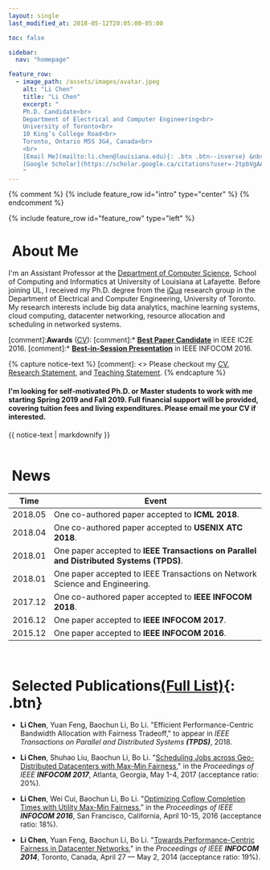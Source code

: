 ```yaml
---
layout: single
last_modified_at: 2018-05-12T20:05:00-05:00

toc: false

sidebar:
  nav: "homepage"

feature_row:
  - image_path: /assets/images/avatar.jpeg
    alt: "Li Chen"
    title: "Li Chen"
    excerpt: "
    Ph.D. Candidate<br>
    Department of Electrical and Computer Engineering<br>
    University of Toronto<br>
    10 King’s College Road<br>
    Toronto, Ontario M5S 3G4, Canada<br>
    <br>
    [Email Me](mailto:li.chen@louisiana.edu){: .btn .btn--inverse} &nbsp;
    [Google Scholar](https://scholar.google.ca/citations?user=-2tpbVgAAAAJ&hl=zh-CN&citsig=AMstHGSNmAVMw8evMrAM4EHoX6svuzxzxQ){: .btn .btn--inverse}
    "
---
```


{% comment %}
{% include feature_row id="intro" type="center" %}
{% endcomment %}

{% include feature_row id="feature_row" type="left" %}

# <i class="fa fa-microchip fa-fw"></i>&nbsp;About Me

I'm an Assistant Professor at the <a href="https://computing.louisiana.edu">Department of Computer Science</a>, School of Computing and Informatics at University of Louisiana at Lafayette. 
Before joining UL, I received my Ph.D. degree from the [iQua](http://iqua.ece.toronto.edu) research group in the Department of Electrical and Computer Engineering, University of Toronto. My research interests include big data analytics, machine learning systems, cloud computing, datacenter networking, resource allocation and scheduling in networked systems.

[comment]:**Awards** ([CV](/assets/docs/CV.pdf)): 
[comment]:* [**Best Paper Candidate**](http://conferences.computer.org/IC2E/2016/program.htm) in IEEE IC2E 2016.
[comment]:* [**Best-in-Session Presentation**](http://infocom2016.ieee-infocom.org/program/main-technical-program) in IEEE INFOCOM 2016.

{% capture notice-text %}
[comment]: <> Please checkout my [CV](/assets/docs/CV.pdf), [Research Statement](/assets/docs/research_statement.pdf), and [Teaching Statement](/assets/docs/teaching_statement.pdf).
{% endcapture %}

<div class="notice--success">
  <h4>I'm looking for self-motivated Ph.D. or Master students to work with me starting Spring 2019 and Fall 2019. Full financial support will be provided, covering tuition fees and living expenditures. Please email me your CV if interested. </h4>
  {{ notice-text | markdownify }}
</div>

<br>

# <i class="fa fa-newspaper fa-fw"></i>&nbsp;News

| Time  | Event |
|-------|-------|
|2018.05| One co-authored paper accepted to **ICML 2018**.|
|2018.04| One co-authored paper accepted to **USENIX ATC 2018**.|
|2018.01| One paper accepted to **IEEE Transactions on Parallel and Distributed Systems (TPDS)**.|
|2018.01| One paper accepted to IEEE Transactions on Network Science and Engineering.|
|2017.12| One co-authored paper accepted to **IEEE INFOCOM 2018**.|
|2016.12| One paper accepted to **IEEE INFOCOM 2017**.|
|2015.12| One paper accepted to **IEEE INFOCOM 2016**.|

<br>


# <i class="fa fa-book fa-fw"></i>&nbsp;Selected Publications[(Full List)](/publications){: .btn}

+ **Li Chen**, Yuan Feng, Baochun Li, Bo Li. "Efficient Performance-Centric Bandwidth Allocation with Fairness Tradeoff," to appear in *IEEE Transactions on Parallel and Distributed Systems* ***(TPDS)***, 2018.

+ **Li Chen**, Shuhao Liu, Baochun Li, Bo Li. "[Scheduling Jobs across Geo-Distributed Datacenters with Max-Min Fairness](http://iqua.ece.toronto.edu/papers/lchen-infocom17.pdf)," in the *Proceedings of IEEE* ***INFOCOM 2017***, Atlanta, Georgia, May 1-4, 2017 (acceptance ratio: 20%).

+ **Li Chen**, Wei Cui, Baochun Li, Bo Li. "[Optimizing Coflow Completion Times with Utility Max-Min Fairness](http://iqua.ece.toronto.edu/papers/lchen-infocom16.pdf),” in the *Proceedings of IEEE* ***INFOCOM 2016***, San Francisco, California, April 10-15, 2016 (acceptance ratio: 18%).

+ **Li Chen**, Yuan Feng, Baochun Li, Bo Li. "[Towards Performance-Centric Fairness in Datacenter Networks](http://iqua.ece.toronto.edu/papers/lchen-infocom14.pdf)," in the *Proceedings of IEEE* ***INFOCOM 2014***, Toronto, Canada, April 27 — May 2, 2014 (acceptance ratio: 19%).
